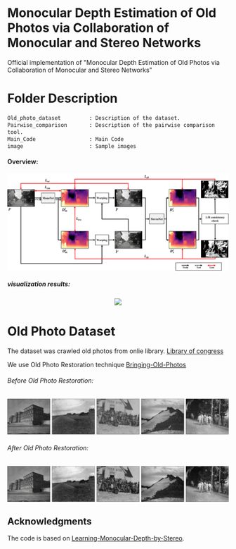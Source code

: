 # Monocular Depth Estimation of Old Photos via Collaboration of Monocular and Stereo Networks

Official implementation of "Monocular Depth Estimation of Old Photos via Collaboration of Monocular and Stereo Networks"


# Folder Description

```
Old_photo_dataset         : Description of the dataset.
Pairwise_comparison       : Description of the pairwise comparison tool.
Main_Code                 : Main Code
image                     : Sample images
```



####  Overview:
<p align="center">
<img src="https://github.com/rmawngh/Old-Photo-3D/blob/main/image/FrameWork.png" width="800"/>
</p>


##### visualization results:
<p align="center">
<img src="https://github.com/rmawngh/Old-Photo-3D/blob/main/image/Results.png">
</p>
  
# Old Photo Dataset

The dataset was crawled old photos from onlie library.
[Library of congress](https://www.loc.gov/pictures/)

We use Old Photo Restoration technique [Bringing-Old-Photos](https://github.com/microsoft/Bringing-Old-Photos-Back-to-Life)

###### Before Old Photo Restoration:
<p align="center">
<img src="https://github.com/rmawngh/Old-Photo-3D/blob/main/image/old_photo_example.jpg">
</p>

###### After Old Photo Restoration:
<p align="center">
<img src="https://github.com/rmawngh/Old-Photo-3D/blob/main/image/restorated_old_photo_example.jpg">
</p>


## Acknowledgments
The code is based on [Learning-Monocular-Depth-by-Stereo](https://github.com/xy-guo/Learning-Monocular-Depth-by-Stereo).
